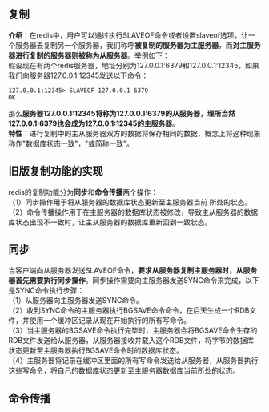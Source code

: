 ## 复制  
**介绍**：在redis中，用户可以通过执行SLAVEOF命令或者设置slaveof选项，让一个服务器去复制另一个服务器，我们称呼**被复制的服务器为主服务器**，而**对主服务器进行复制的服务器则被称为从服务器**。举例如下：  
假设现在有两个redis服务器，地址分别为127.0.0.1:6379和127.0.0.1:12345，如果我们向服务器127.0.0.1:12345发送以下命令：
```
127.0.0.1:12345> SLAVEOF 127.0.0.1 6379
OK
```
那么**服务器127.0.0.1:12345将称为127.0.0.1:6379的从服务器，理所当然127.0.0.1:6379也会成为127.0.0.1:12345的主服务器**。  
**特性**：进行复制中的主从服务器双方的数据将保存相同的数据，概念上将这种现象称作"数据库状态一致"，"或简称一致"。   
## 旧版复制功能的实现    
redis的复制功能分为**同步**和**命令传播**两个操作：  
（1）同步操作用于将从服务器的数据库状态更新至主服务器当前 所处的状态。  
（2）命令传播操作用于在主服务器的数据库状态被修改，导致主从服务器的数据库状态出现不一致时，让主从服务器的数据库重新回到一致状态。  
## 同步  
当客户端向从服务器发送SLAVEOF命令，**要求从服务器复制主服务器时，从服务器首先需要执行同步操作**。同步操作需要向主服务器发送SYNC命令来完成，以下是SYNC命令执行步骤：  
（1）从服务器向主服务器发送SYNC命令。  
（2）收到SYNC命令的主服务器执行BGSAVE命令命令，在后天生成一个RDB文件，并使用一个缓冲区记录从现在开始执行的所有写命令。  
（3）当主服务器的BGSAVE命令执行完毕时，主服务器会将BGSAVE命令生存的RDB文件发送给从服务器，从服务器接收并载入这个RDB文件，将字节的数据库状态更新至主服务器执行BGSAVE命令时的数据库状态。  
（4）主服务器将记录在缓冲区里面的所有写命令发送给从服务器，从服务器执行这些写命令，将自己的数据库状态更新至主服务器数据库当前所处的状态。  
## 命令传播  


